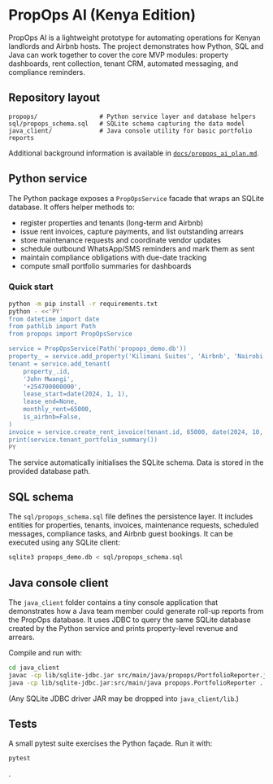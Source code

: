 # PropOps AI (Kenya Edition)

PropOps AI is a lightweight prototype for automating operations for Kenyan
landlords and Airbnb hosts. The project demonstrates how Python, SQL and Java
can work together to cover the core MVP modules: property dashboards, rent
collection, tenant CRM, automated messaging, and compliance reminders.

## Repository layout

```
propops/                 # Python service layer and database helpers
sql/propops_schema.sql   # SQLite schema capturing the data model
java_client/             # Java console utility for basic portfolio reports
```

Additional background information is available in
[`docs/propops_ai_plan.md`](docs/propops_ai_plan.md).

## Python service

The Python package exposes a `PropOpsService` facade that wraps an SQLite
database. It offers helper methods to:

- register properties and tenants (long-term and Airbnb)
- issue rent invoices, capture payments, and list outstanding arrears
- store maintenance requests and coordinate vendor updates
- schedule outbound WhatsApp/SMS reminders and mark them as sent
- maintain compliance obligations with due-date tracking
- compute small portfolio summaries for dashboards

### Quick start

```bash
python -m pip install -r requirements.txt
python - <<'PY'
from datetime import date
from pathlib import Path
from propops import PropOpsService

service = PropOpsService(Path('propops_demo.db'))
property_ = service.add_property('Kilimani Suites', 'Airbnb', 'Nairobi', units=6)
tenant = service.add_tenant(
    property_.id,
    'John Mwangi',
    '+254700000000',
    lease_start=date(2024, 1, 1),
    lease_end=None,
    monthly_rent=65000,
    is_airbnb=False,
)
invoice = service.create_rent_invoice(tenant.id, 65000, date(2024, 10, 1))
print(service.tenant_portfolio_summary())
PY
```

The service automatically initialises the SQLite schema. Data is stored in the
provided database path.

## SQL schema

The `sql/propops_schema.sql` file defines the persistence layer. It includes
entities for properties, tenants, invoices, maintenance requests, scheduled
messages, compliance tasks, and Airbnb guest bookings. It can be executed using
any SQLite client:

```bash
sqlite3 propops_demo.db < sql/propops_schema.sql
```

## Java console client

The `java_client` folder contains a tiny console application that demonstrates
how a Java team member could generate roll-up reports from the PropOps
database. It uses JDBC to query the same SQLite database created by the Python
service and prints property-level revenue and arrears.

Compile and run with:

```bash
cd java_client
javac -cp lib/sqlite-jdbc.jar src/main/java/propops/PortfolioReporter.java
java -cp lib/sqlite-jdbc.jar:src/main/java propops.PortfolioReporter ../propops_demo.db
```

(Any SQLite JDBC driver JAR may be dropped into `java_client/lib`.)

## Tests

A small pytest suite exercises the Python façade. Run it with:

```bash
pytest
```
.
